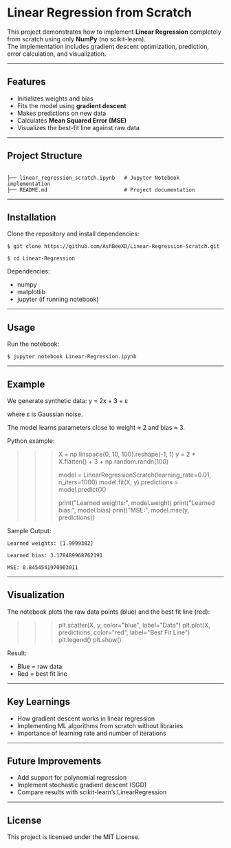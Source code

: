# Linear Regression from Scratch

This project demonstrates how to implement **Linear Regression** completely from scratch using only **NumPy** (no scikit-learn).  
The implementation includes gradient descent optimization, prediction, error calculation, and visualization.

------------------------------------------------------------

## Features
- Initializes weights and bias
- Fits the model using **gradient descent**
- Makes predictions on new data
- Calculates **Mean Squared Error (MSE)**
- Visualizes the best-fit line against raw data

------------------------------------------------------------

## Project Structure
```

├── linear_regression_scratch.ipynb   # Jupyter Notebook implementation
├── README.md                         # Project documentation

```
------------------------------------------------------------

## Installation

Clone the repository and install dependencies:

	$ git clone https://github.com/AshBeeXD/Linear-Regression-Scratch.git

	$ cd Linear-Regression

Dependencies:
- numpy
- matplotlib
- jupyter (if running notebook)

------------------------------------------------------------

## Usage

Run the notebook:

	$ jupyter notebook Linear-Regression.ipynb

------------------------------------------------------------

## Example

We generate synthetic data:
    y = 2x + 3 + ε

where ε is Gaussian noise.  

The model learns parameters close to weight ≈ 2 and bias ≈ 3.

Python example:

>>> X = np.linspace(0, 10, 100).reshape(-1, 1)
>>> y = 2 * X.flatten() + 3 + np.random.randn(100)
>>> 
>>> model = LinearRegressionScratch(learning_rate=0.01, n_iters=1000)
>>> model.fit(X, y)
>>> predictions = model.predict(X)
>>> 
>>> print("Learned weights:", model.weight)
>>> print("Learned bias:", model.bias)
>>> print("MSE:", model.mse(y, predictions))

Sample Output:
    
    Learned weights: [1.9999382]
    
    Learned bias: 3.178489968762191
    
    MSE: 0.8454541970903011

------------------------------------------------------------

## Visualization

The notebook plots the raw data points (blue) and the best fit line (red):

>>> plt.scatter(X, y, color="blue", label="Data")
>>> plt.plot(X, predictions, color="red", label="Best Fit Line")
>>> plt.legend()
>>> plt.show()

Result:
- Blue = raw data
- Red = best fit line

------------------------------------------------------------

## Key Learnings
- How gradient descent works in linear regression
- Implementing ML algorithms from scratch without libraries
- Importance of learning rate and number of iterations

------------------------------------------------------------

## Future Improvements
- Add support for polynomial regression
- Implement stochastic gradient descent (SGD)
- Compare results with scikit-learn’s LinearRegression

------------------------------------------------------------

## License
This project is licensed under the MIT License.
